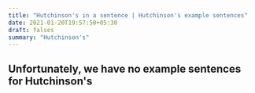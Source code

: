 ```yaml
---
title: "Hutchinson's in a sentence | Hutchinson's example sentences"
date: 2021-01-20T19:57:50+05:30
draft: falses
summary: "Hutchinson's"
---
```

## Unfortunately, we have no example sentences for Hutchinson's                 
